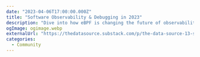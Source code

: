 ```yaml
---
date: "2023-04-06T17:00:00.000Z"
title: "Software Observability & Debugging in 2023"
description: "Dive into how eBPF is changing the future of observability"
ogImage: ogimage.webp
externalUrl: "https://thedatasource.substack.com/p/the-data-source-13-software-observability"
categories:
  - Community
---
```

